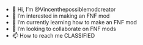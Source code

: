 - 👋 Hi, I’m @Vincenthepossiblemodcreator
- 👀 I’m interested in making an FNF mod
- 🌱 I’m currently learning how to make an FNF mod
- 💞️ I’m looking to collaborate on FNF mods
- 📫 How to reach me CLASSIFIED

<!---
Vincenthepossiblemodcreator/Vincenthepossiblemodcreator is a ✨ special ✨ repository because its `README.md` (this file) appears on your GitHub profile.
You can click the Preview link to take a look at your changes.
--->
